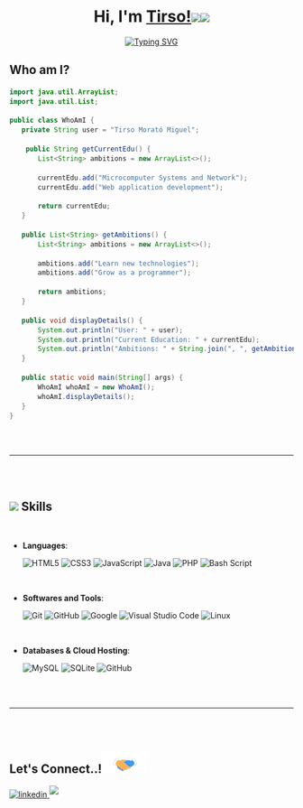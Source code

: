 ### <h1 align="center"><b>Hi, I'm [Tirso!](https://www.linkedin.com/in/tirso-morat%C3%B3-miguel/)<img src="https://media.giphy.com/media/hvRJCLFzcasrR4ia7z/giphy.gif" width="35px"><img src="https://static.wikia.nocookie.net/fighunter/images/2/28/Rubber_Duck.gif" width="35px"></b></h1>
<p align="center">
  <a href="https://git.io/typing-svg"><img src="https://readme-typing-svg.herokuapp.com?font=Fira+Code&pause=1000&random=true&width=435&lines=Web+application+developer;Always+learning" alt="Typing SVG" /></a>
</p>

## Who am I?
 ```java
import java.util.ArrayList;
import java.util.List;

public class WhoAmI {
    private String user = "Tirso Morató Miguel";
    
     public String getCurrentEdu() {
        List<String> ambitions = new ArrayList<>();

        currentEdu.add("Microcomputer Systems and Network");
        currentEdu.add("Web application development");

        return currentEdu;
    }

    public List<String> getAmbitions() {
        List<String> ambitions = new ArrayList<>();

        ambitions.add("Learn new technologies");
        ambitions.add("Grow as a programmer");

        return ambitions;
    }

    public void displayDetails() {
        System.out.println("User: " + user);
        System.out.println("Current Education: " + currentEdu);
        System.out.println("Ambitions: " + String.join(", ", getAmbitions()));
    }

    public static void main(String[] args) {
        WhoAmI whoAmI = new WhoAmI();
        whoAmI.displayDetails();
    }
}
 ```

<br>
<br>

-----

<br>
<br>

## <img src="https://media2.giphy.com/media/QssGEmpkyEOhBCb7e1/giphy.gif?cid=ecf05e47a0n3gi1bfqntqmob8g9aid1oyj2wr3ds3mg700bl&rid=giphy.gif" width ="25"><b> Skills</b>
<br>
<p align="center">

- **Languages**:
    
    ![HTML5](https://img.shields.io/badge/html5-%23E34F26.svg?style=for-the-badge&logo=html5&logoColor=white)
    ![CSS3](https://img.shields.io/badge/css3-%231572B6.svg?style=for-the-badge&logo=css3&logoColor=white)
    ![JavaScript](https://img.shields.io/badge/javascript-%23323330.svg?style=for-the-badge&logo=javascript&logoColor=%23F7DF1E)
    ![Java](https://img.shields.io/badge/java-%23ED8B00.svg?style=for-the-badge&logo=openjdk&logoColor=white)
    ![PHP](https://img.shields.io/badge/php-%23777BB4.svg?style=for-the-badge&logo=php&logoColor=white)
  	 ![Bash Script](https://img.shields.io/badge/bash_script-%23121011.svg?style=for-the-badge&logo=gnu-bash&logoColor=white)

<br>

- **Softwares and Tools**:

    ![Git](https://img.shields.io/badge/git-%23F05033.svg?style=for-the-badge&logo=git&logoColor=white)
    ![GitHub](https://img.shields.io/badge/github-%23121011.svg?style=for-the-badge&logo=github&logoColor=white)
    ![Google](https://img.shields.io/badge/google-%234285F4.svg?style=for-the-badge&logo=google&logoColor=white)
    ![Visual Studio Code](https://img.shields.io/badge/Visual%20Studio%20Code-0078d7.svg?style=for-the-badge&logo=visual-studio-code&logoColor=white)
    ![Linux](https://img.shields.io/badge/Linux-FCC624?style=for-the-badge&logo=linux&logoColor=black) 

<br>

- **Databases & Cloud Hosting**:
  
   ![MySQL](https://img.shields.io/badge/mysql-4479A1.svg?style=for-the-badge&logo=mysql&logoColor=white)
   ![SQLite](https://img.shields.io/badge/sqlite-%2307405e.svg?style=for-the-badge&logo=sqlite&logoColor=white)
   ![GitHub](https://img.shields.io/badge/github-%23121011.svg?style=for-the-badge&logo=github&logoColor=white)
  
<br>
<br>

-----

<br>
<br>

## <b> Let's Connect..!</b><img src="https://github.com/0xAbdulKhalid/0xAbdulKhalid/raw/main/assets/mdImages/handshake.gif" width ="80">

  <a href="https://www.linkedin.com/in/tirso-morat%C3%B3-miguel/" target="_blank">
   <img src="https://img.shields.io/badge/linkedin:  Tirso Morató Miguel-%2300acee.svg?color=405DE6&style=for-the-badge&logo=linkedin&logoColor=white" alt=linkedin style="margin-bottom: 5px;"/>
  </a>
  <a href="mailto:tirsomoratoempresa@gmail.com" target="_blank">
   <img src="https://img.shields.io/badge/gmail:  Tirso Morató Empresa-%23EA4335.svg?style=for-the-badge&logo=gmail&logoColor=white" t=mail style="margin-bottom: 5px;" />
  </a>
